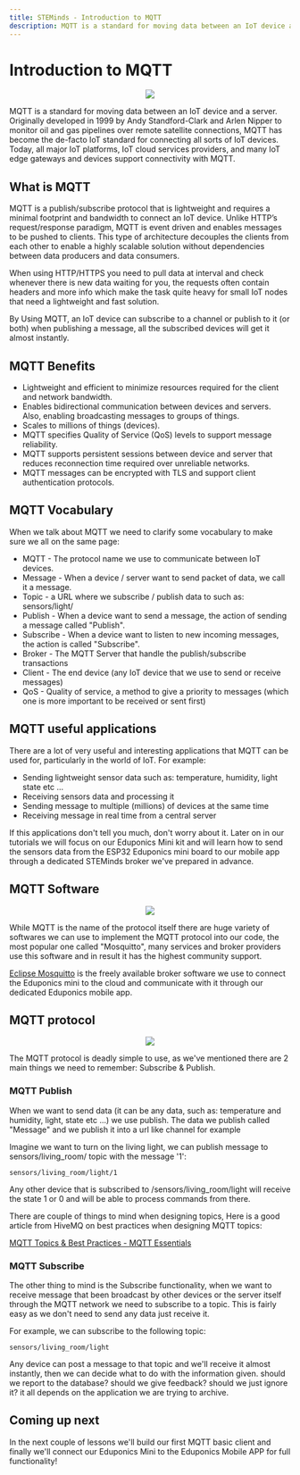 ```yaml
---
title: STEMinds - Introduction to MQTT
description: MQTT is a standard for moving data between an IoT device and a server. MQTT has become the de-facto IoT standard for connecting all sorts of IoT devices.
---
```


# Introduction to MQTT

<p align="center">
  <img src="https://cdn.steminds.com/docs/kits/eduponics_mini/mqtt_illustration.jpg">
</p>

MQTT is a standard for moving data between an IoT device and a server. Originally developed in 1999 by Andy Standford-Clark and Arlen Nipper to monitor oil and gas pipelines over remote satellite connections, MQTT has become the de-facto IoT standard for connecting all sorts of IoT devices. Today, all major IoT platforms, IoT cloud services providers, and many IoT edge gateways and devices support connectivity with MQTT.

## What is MQTT

MQTT is a publish/subscribe protocol that is lightweight and requires a minimal footprint and bandwidth to connect an IoT device. Unlike HTTP’s request/response paradigm, MQTT is event driven and enables messages to be pushed to clients. This type of architecture decouples the clients from each other to enable a highly scalable solution without dependencies between data producers and data consumers.

When using HTTP/HTTPS you need to pull data at interval and check whenever there is new data waiting for you, the requests often contain headers and more info which make the task quite heavy for small IoT nodes that need a lightweight and fast solution.

By Using MQTT, an IoT device can subscribe to a channel or publish to it (or both) when publishing a message, all the subscribed devices will get it almost instantly.

## MQTT Benefits

* Lightweight and efficient to minimize resources required for the client and network bandwidth.
* Enables bidirectional communication between devices and servers. Also, enabling broadcasting messages to groups of things.
* Scales to millions of things (devices).
* MQTT specifies Quality of Service (QoS) levels to support message reliability.
* MQTT supports persistent sessions between device and server that reduces reconnection time required over unreliable networks.
* MQTT messages can be encrypted with TLS and support client authentication protocols.

## MQTT Vocabulary

When we talk about MQTT we need to clarify some vocabulary to make sure we all on the same page:

* MQTT - The protocol name we use to communicate between IoT devices.
* Message - When a device / server want to send packet of data, we call it a message.
* Topic - a URL where we subscribe / publish data to such as: sensors/light/
* Publish - When a device want to send a message, the action of sending a message called "Publish".
* Subscribe - When a device want to listen to new incoming messages, the action is called "Subscribe".
* Broker - The MQTT Server that handle the publish/subscribe transactions
* Client - The end device (any IoT device that we use to send or receive messages)
* QoS - Quality of service, a method to give a priority to messages (which one is more important to be received or sent first)

## MQTT useful applications

There are a lot of very useful and interesting applications that MQTT can be used for, particularly in the world of IoT. For example:

* Sending lightweight sensor data such as: temperature, humidity, light state etc ...
* Receiving sensors data and processing it
* Sending message to multiple (millions) of devices at the same time
* Receiving message in real time from a central server

If this applications don't tell you much, don't worry about it.
Later on in our tutorials we will focus on our Eduponics Mini kit and will learn how to send the sensors data from the ESP32 Eduponics mini board to our mobile app through a dedicated STEMinds broker we've prepared in advance.

## MQTT Software

<p align="center">
  <img src="https://cdn.steminds.com/docs/kits/eduponics_mini/MQTT_mosquitto_logo.png">
</p>

While MQTT is the name of the protocol itself there are huge variety of softwares we can use to implement the MQTT protocol into our code, the most popular one called "Mosquitto", many services and broker providers use this software and in result it has the highest community support.

[Eclipse Mosquitto](https://mosquitto.org/) is the freely available broker software we use to connect the Eduponics mini to the cloud and communicate with it through our dedicated Eduponics mobile app.

## MQTT protocol

<p align="center">
  <img src="https://cdn.steminds.com/docs/kits/eduponics_mini/MQTT_demo.jpg">
</p>

The MQTT protocol is deadly simple to use, as we've mentioned there are 2 main things we need to remember: Subscribe & Publish.

### MQTT Publish

When we want to send data (it can be any data, such as: temperature and humidity, light, state etc ...) we use publish. The data we publish called "Message" and we publish it into a url like channel for example

Imagine we want to turn on the living light, we can publish message to sensors/living_room/ topic with the message '1':

    sensors/living_room/light/1

Any other device that is subscribed to /sensors/living_room/light will receive the state 1 or 0 and will be able to process commands from there.

There are couple of things to mind when designing topics, Here is a good article from HiveMQ on best practices when designing MQTT topics:

[MQTT Topics & Best Practices - MQTT Essentials](https://www.hivemq.com/blog/mqtt-essentials-part-5-mqtt-topics-best-practices/)

### MQTT Subscribe

The other thing to mind is the Subscribe functionality, when we want to receive message that been broadcast by other devices or the server itself through the MQTT network we need to subscribe to a topic. This is fairly easy as we don't need to send any data just receive it.

For example, we can subscribe to the following topic:

    sensors/living_room/light

Any device can post a message to that topic and we'll receive it almost instantly, then we can decide what to do with the information given. should we report to the database? should we give feedback? should we just ignore it? it all depends on the application we are trying to archive.

## Coming up next

In the next couple of lessons we'll build our first MQTT basic client and finally we'll connect our Eduponics Mini to the Eduponics Mobile APP for full functionality!
